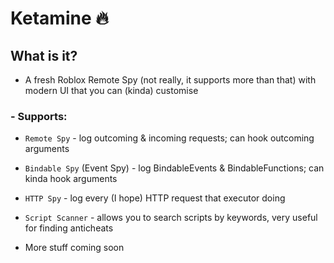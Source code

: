 # Ketamine 🔥
## What is it?
- A fresh Roblox Remote Spy (not really, it supports more than that) with modern UI that you can (kinda) customise
### - Supports:
- `Remote Spy` - log outcoming & incoming requests; can hook outcoming arguments
- `Bindable Spy` (Event Spy) - log BindableEvents & BindableFunctions; can kinda hook arguments
- `HTTP Spy` - log every (I hope) HTTP request that executor doing
- `Script Scanner` - allows you to search scripts by keywords, very useful for finding anticheats

- More stuff coming soon
